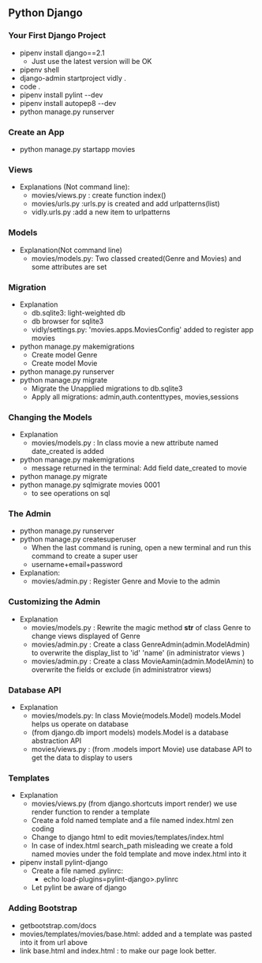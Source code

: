 Python Django
 ---
### Your First Django Project
- pipenv install django==2.1 
  - Just use the latest version will be OK
- pipenv shell
- django-admin startproject vidly .
- code .
- pipenv install pylint --dev
- pipenv install autopep8 --dev
- python manage.py runserver
### Create an App
- python manage.py startapp movies
### Views
- Explanations (Not command line):
  - movies/views.py : create function index()
  - movies/urls.py :urls.py is created and add urlpatterns(list)
  - vidly.urls.py :add a new item to urlpatterns 
### Models
- Explanation(Not command line)
  - movies/models.py: Two classed created(Genre and Movies) and some attributes are set
### Migration
- Explanation
  - db.sqlite3: light-weighted db
  - db browser for sqlite3
  - vidly/settings.py: 'movies.apps.MoviesConfig' added to register app movies 
- python manage.py makemigrations
  - Create model Genre
  - Create model Movie
- python manage.py runserver
- python manage.py migrate
  - Migrate the Unapplied migrations to db.sqlite3
  - Apply all migrations: admin,auth.contenttypes, movies,sessions
### Changing the Models
- Explanation
  - movies/models.py : In class movie a new attribute named date_created is added 
- python manage.py makemigrations
  - message returned in the terminal: Add field date_created to movie
- python manage.py migrate
- python manage.py sqlmigrate movies 0001
  - to see operations on sql 
### The Admin
- python manage.py runserver 
- python manage.py createsuperuser
  - When the last command is runing, open a new terminal and run this command to create a super user
  - username+email+password
- Explanation:
  - movies/admin.py : Register Genre and Movie to the admin
### Customizing the Admin
- Explanation
  - movies/models.py : Rewrite the magic method __str__ of class Genre to change  views displayed of Genre
  - movies/admin.py : Create a class GenreAdmin(admin.ModelAdmin) to overwrite the display_list to 'id' 'name' (in administrator views )
  - movies/admin.py : Create a class MovieAamin(admin.ModelAmin) to overwrite the fields or exclude (in administratror views)
### Database API
- Explanation
  - movies/models.py: In class Movie(models.Model) models.Model helps us operate on database  
  - (from django.db import models) models.Model is a database abstraction API
  - movies/views.py : (from .models import Movie) use database API to get the data to display to users
### Templates
- Explanation
  - movies/views.py (from django.shortcuts import render)  we use render function to render a template
  - Create a fold named template and a file named index.html zen coding
  - Change to django html to edit movies/templates/index.html
  - In case of index.html search_path misleading we create a fold named movies under the fold template and move index.html into it 
- pipenv install pylint-django
  - Create a file named .pylinrc:
    - echo load-plugins=pylint-django>.pylinrc 
  - Let pylint be aware of django 
### Adding Bootstrap
- getbootstrap.com/docs 
- movies/templates/movies/base.html: added and a template was pasted into it from url above
- link base.html and index.html : to make our page look better.